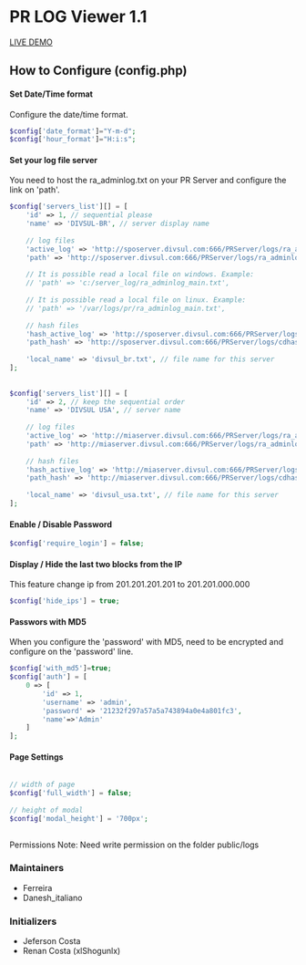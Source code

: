 # PR LOG Viewer 1.1
 
[LIVE DEMO](http://logs.divsul.com/adminpanel)
 
## How to Configure (config.php)
 
#### Set Date/Time format
Configure the date/time format.
```php
$config['date_format']="Y-m-d";
$config['hour_format']="H:i:s";
```
 
#### Set your log file server
You need to host the ra_adminlog.txt on your PR Server and configure the link on 'path'.
```php
$config['servers_list'][] = [
    'id' => 1, // sequential please
    'name' => 'DIVSUL-BR', // server display name
 
    // log files
    'active_log' => 'http://sposerver.divsul.com:666/PRServer/logs/ra_adminlog.txt', // filelog 1
    'path' => 'http://sposerver.divsul.com:666/PRServer/logs/ra_adminlog_main.txt', // filelog 2
 
    // It is possible read a local file on windows. Example:
    // 'path' => 'c:/server_log/ra_adminlog_main.txt',
 
    // It is possible read a local file on linux. Example:
    // 'path' => '/var/logs/pr/ra_adminlog_main.txt',
 
    // hash files
    'hash_active_log' => 'http://sposerver.divsul.com:666/PRServer/logs/cdhash.txt', // filelog 1
    'path_hash' => 'http://sposerver.divsul.com:666/PRServer/logs/cdhash_main.txt', // filelog 2
 
    'local_name' => 'divsul_br.txt', // file name for this server
];
 
 
$config['servers_list'][] = [
    'id' => 2, // keep the sequential order
    'name' => 'DIVSUL USA', // server name
 
    // log files
    'active_log' => 'http://miaserver.divsul.com:666/PRServer/logs/ra_adminlog.txt', // filelog 1
    'path' => 'http://miaserver.divsul.com:666/PRServer/logs/ra_adminlog_main.txt', // filelog 2
   
    // hash files
    'hash_active_log' => 'http://miaserver.divsul.com:666/PRServer/logs/cdhash.txt', // filelog 1
    'path_hash' => 'http://miaserver.divsul.com:666/PRServer/logs/cdhash_main.txt', // filelog 2
   
    'local_name' => 'divsul_usa.txt', // file name for this server
];
```
 
#### Enable / Disable Password
```php
$config['require_login'] = false;
```
#### Display / Hide the last two blocks from the IP
This feature change ip from 201.201.201.201 to 201.201.000.000
```php
$config['hide_ips'] = true;
```
 
 
#### Passwors with MD5
When you configure the 'password' with MD5, need to be encrypted and configure on the 'password' line.
```php
$config['with_md5']=true;
$config['auth'] = [
    0 => [
        'id' => 1,
        'username' => 'admin',
        'password' => '21232f297a57a5a743894a0e4a801fc3',
        'name'=>'Admin'
    ]
];
```
 
 
#### Page Settings
```php
 
// width of page
$config['full_width'] = false;
 
// height of modal
$config['modal_height'] = '700px';
 
```
 
Permissions Note:
Need write permission on the folder public/logs
 
### Maintainers
- Ferreira
- Danesh_italiano
 
### Initializers
- Jeferson Costa
- Renan Costa (xlShogunlx)
